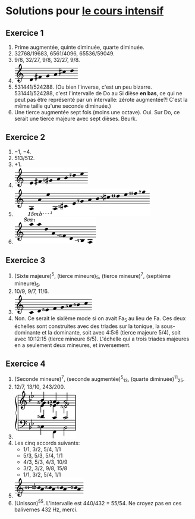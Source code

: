 ﻿# Solutions pour [le cours intensif](crash.md)

## Exercice 1

1. Prime augmentée, quinte diminuée, quarte diminuée.
2. 32768/19683, 6561/4096, 65536/59049.
3. 9/8, 32/27, 9/8, 32/27, 9/8.
4. <img src="../assets/solution_1_4.png" alt="Ré–Fa♯–Sol–La–Do♯–Ré">
5. 531441/524288. (Ou bien l'inverse, c'est un peu bizarre. 531441/524288, c'est l'intervalle de Do au Si dièse **en bas**, ce qui ne peut pas être représenté par un intervalle: zérote augmentée?! C'est la même taille qu'une seconde diminuée.)
6. Une tierce augmentée sept fois (moins une octave). Oui. Sur Do, ce serait une tierce majeure avec sept dièses. Beurk.

## Exercice 2

1. −1, −4.
2. 513/512.
3. +1.
4. <img src="../assets/solution_2_4.png" alt="Mi–Fa♯–Sol♯5–La–Si–Ré7–Mi">
5. <img src="../assets/solution_2_5.png" alt="La–La–Mi–La–Do♯5–Mi–Sol7–La–Si–Do♯5–Ré11–Mi–Fa13–Sol7">
6. <img src="../assets/solution_2_6.png" alt="La–La–Ré–La–Fa_5–Ré–Si_7–La">

## Exercice 3

1. (Sixte majeure)<sup>5</sup>, (tierce mineure)<sub>5</sub>, (tierce mineure)<sup>7</sup>, (septième mineure)<sub>5</sub>.
2. 10/9, 9/7, 11/6.
3. <img src="../assets/solution_3_3.png" alt="Do–Ré–Mi5–Fa–Sol–La5–Si5–Do">
4. Non. Ce serait le sixième mode si on avait Fa<sub>5</sub> au lieu de Fa. Ces deux échelles sont construites avec des triades sur la tonique, la sous-dominante et la dominante, soit avec 4:5:6 (tierce majeure 5/4), soit avec 10:12:15 (tierce mineure 6/5). L'échelle qui a trois triades majeures en a seulement deux mineures, et inversement.

## Exercice 4

1. (Seconde mineure)<sup>7</sup>, (seconde augmentée)<sup>5</sup><sub>13</sub>, (quarte diminuée)<sup>11</sup><sub>25</sub>.
2. 12/7, 13/10, 243/200.
3. <img src="../assets/solution_4_3.png" alt="Do5–Ré5–Mi♭–Sol5–Si♭, Fa–Do1–Mi♭7–Fa–La5, Si♭–Do–Ré5–Fa–La5">
4. Les cinq accords suivants:
	- 1/1, 3/2, 5/4, 1/1
	- 5/3, 5/3, 5/4, 1/1
	- 4/3, 5/3, 4/3, 10/9
	- 3/2, 3/2, 9/8, 15/8
	- 1/1, 3/2, 5/4, 1/1
5. <img src="../assets/solution_4_5.png" alt="La–Si♭11_5, La–Si5, La–Si, La–Si_7">
6. (Unisson)<sup>55</sup>. L'intervalle est 440/432 = 55/54. Ne croyez pas en ces balivernes 432 Hz, merci.
